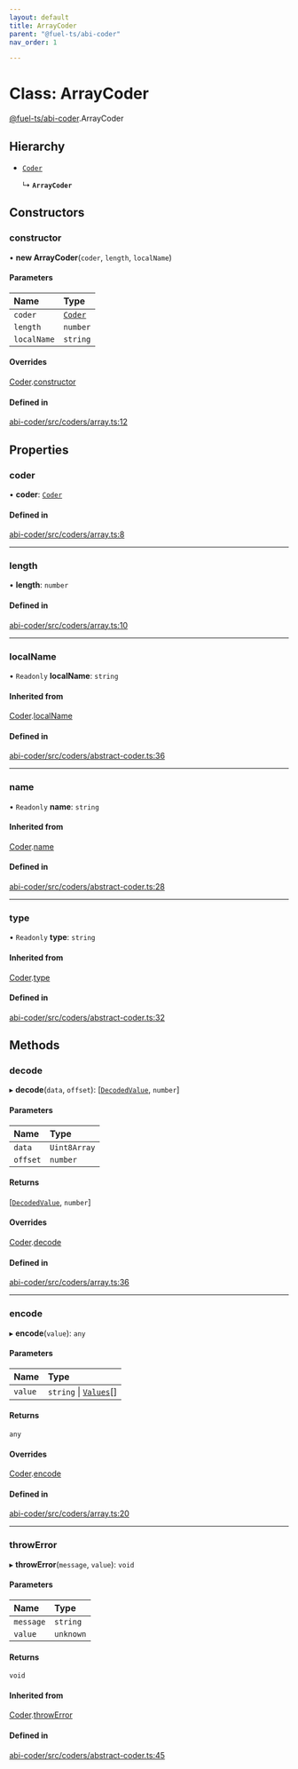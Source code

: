 ```yaml
---
layout: default
title: ArrayCoder
parent: "@fuel-ts/abi-coder"
nav_order: 1

---
```


# Class: ArrayCoder

[@fuel-ts/abi-coder](../index.md).ArrayCoder

## Hierarchy

- [`Coder`](Coder.md)

  ↳ **`ArrayCoder`**

## Constructors

### constructor

• **new ArrayCoder**(`coder`, `length`, `localName`)

#### Parameters

| Name | Type |
| :------ | :------ |
| `coder` | [`Coder`](Coder.md) |
| `length` | `number` |
| `localName` | `string` |

#### Overrides

[Coder](Coder.md).[constructor](Coder.md#constructor)

#### Defined in

[abi-coder/src/coders/array.ts:12](https://github.com/luizstacio/fuels-ts/blob/0092f5b/packages/abi-coder/src/coders/array.ts#L12)

## Properties

### coder

• **coder**: [`Coder`](Coder.md)

#### Defined in

[abi-coder/src/coders/array.ts:8](https://github.com/luizstacio/fuels-ts/blob/0092f5b/packages/abi-coder/src/coders/array.ts#L8)

___

### length

• **length**: `number`

#### Defined in

[abi-coder/src/coders/array.ts:10](https://github.com/luizstacio/fuels-ts/blob/0092f5b/packages/abi-coder/src/coders/array.ts#L10)

___

### localName

• `Readonly` **localName**: `string`

#### Inherited from

[Coder](Coder.md).[localName](Coder.md#localname)

#### Defined in

[abi-coder/src/coders/abstract-coder.ts:36](https://github.com/luizstacio/fuels-ts/blob/0092f5b/packages/abi-coder/src/coders/abstract-coder.ts#L36)

___

### name

• `Readonly` **name**: `string`

#### Inherited from

[Coder](Coder.md).[name](Coder.md#name)

#### Defined in

[abi-coder/src/coders/abstract-coder.ts:28](https://github.com/luizstacio/fuels-ts/blob/0092f5b/packages/abi-coder/src/coders/abstract-coder.ts#L28)

___

### type

• `Readonly` **type**: `string`

#### Inherited from

[Coder](Coder.md).[type](Coder.md#type)

#### Defined in

[abi-coder/src/coders/abstract-coder.ts:32](https://github.com/luizstacio/fuels-ts/blob/0092f5b/packages/abi-coder/src/coders/abstract-coder.ts#L32)

## Methods

### decode

▸ **decode**(`data`, `offset`): [[`DecodedValue`](../index.md#decodedvalue), `number`]

#### Parameters

| Name | Type |
| :------ | :------ |
| `data` | `Uint8Array` |
| `offset` | `number` |

#### Returns

[[`DecodedValue`](../index.md#decodedvalue), `number`]

#### Overrides

[Coder](Coder.md).[decode](Coder.md#decode)

#### Defined in

[abi-coder/src/coders/array.ts:36](https://github.com/luizstacio/fuels-ts/blob/0092f5b/packages/abi-coder/src/coders/array.ts#L36)

___

### encode

▸ **encode**(`value`): `any`

#### Parameters

| Name | Type |
| :------ | :------ |
| `value` | `string` \| [`Values`](../index.md#values)[] |

#### Returns

`any`

#### Overrides

[Coder](Coder.md).[encode](Coder.md#encode)

#### Defined in

[abi-coder/src/coders/array.ts:20](https://github.com/luizstacio/fuels-ts/blob/0092f5b/packages/abi-coder/src/coders/array.ts#L20)

___

### throwError

▸ **throwError**(`message`, `value`): `void`

#### Parameters

| Name | Type |
| :------ | :------ |
| `message` | `string` |
| `value` | `unknown` |

#### Returns

`void`

#### Inherited from

[Coder](Coder.md).[throwError](Coder.md#throwerror)

#### Defined in

[abi-coder/src/coders/abstract-coder.ts:45](https://github.com/luizstacio/fuels-ts/blob/0092f5b/packages/abi-coder/src/coders/abstract-coder.ts#L45)
